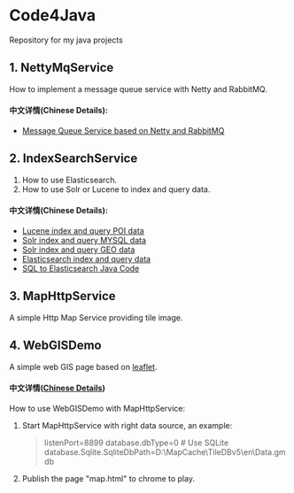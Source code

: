 # Code4Java
Repository for my java projects 

## 1. NettyMqService
How to implement a message queue service with Netty and RabbitMQ.
#### 中文详情(Chinese Details):
* [Message Queue Service based on Netty and RabbitMQ](http://www.cnblogs.com/luxiaoxun/p/4257105.html)

## 2. IndexSearchService
1. How to use Elasticsearch.
2. How to use Solr or Lucene to index and query data.
#### 中文详情(Chinese Details):
* [Lucene index and query POI data](http://www.cnblogs.com/luxiaoxun/p/5020247.html)
* [Solr index and query MYSQL data](http://www.cnblogs.com/luxiaoxun/p/4442770.html)
* [Solr index and query GEO data](http://www.cnblogs.com/luxiaoxun/p/4477591.html)
* [Elasticsearch index and query data](http://www.cnblogs.com/luxiaoxun/p/4869509.html)
* [SQL to Elasticsearch Java Code](http://www.cnblogs.com/luxiaoxun/p/6826211.html)

## 3. MapHttpService
A simple Http Map Service providing tile image. 

## 4. WebGISDemo
A simple web GIS page based on [leaflet](https://github.com/Leaflet/Leaflet).
#### 中文详情([Chinese Details](http://www.cnblogs.com/luxiaoxun/p/5022333.html))
How to use WebGISDemo with MapHttpService:
1. Start MapHttpService with right data source, an example:
   >listenPort=8899
   >database.dbType=0 # Use SQLite 
   >database.Sqlite.SqliteDbPath=D:\\MapCache\\TileDBv5\\en\\Data.gmdb
2. Publish the page "map.html" to chrome to play.

